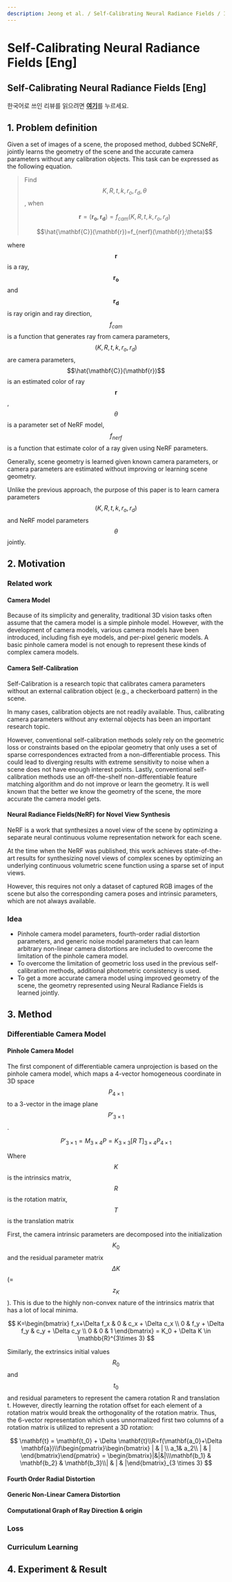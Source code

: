 ```yaml
---
description: Jeong et al. / Self-Calibrating Neural Radiance Fields / ICCV 2021
---
```


# Self-Calibrating Neural Radiance Fields \[Eng]

## Self-Calibrating Neural Radiance Fields \[Eng]

한국어로 쓰인 리뷰를 읽으려면 [**여기**](broken-reference/)를 누르세요.

## 1. Problem definition

Given a set of images of a scene, the proposed method, dubbed SCNeRF, jointly learns the geometry of the scene and the accurate camera parameters without any calibration objects. This task can be expressed as the following equation.

> Find $$K, R, t, k, r_{o}, r_{d}, \theta$$, when&#x20;
>
> $$\mathbf{r}=(\mathbf{r_o}, \mathbf{r_d})=f_{cam}(K, R, t, k, r_o, r_d)$$&#x20;
>
> $$\hat{\mathbf{C}}(\mathbf{r})=f_{nerf}(\mathbf{r};\theta)$$

where $$\mathbf{r}$$ is a ray, $$\mathbf{r_o}$$ and $$\mathbf{r_d}$$ is ray origin and ray direction, $$f_{cam}$$ is a function that generates ray from camera parameters, $$(K,R,t,k,r_o,r_d)$$ are camera parameters, $$\hat{\mathbf{C}}(\mathbf{r})$$ is an estimated color of ray $$\mathbf{r}$$, $$\theta$$ is a parameter set of NeRF model, $$f_{nerf}$$ is a function that estimate color of a ray given using NeRF parameters.

Generally, scene geometry is learned given known camera parameters, or camera parameters are estimated without improving or learning scene geometry.

Unlike the previous approach, the purpose of this paper is to learn camera parameters $$(K,R,t,k,r_o,r_d)$$ and NeRF model parameters $$\theta$$ jointly.

## 2. Motivation&#x20;

### Related work

#### Camera Model

Because of its simplicity and generality, traditional 3D vision tasks often assume that the camera model is a simple pinhole model. However, with the development of camera models, various camera models have been introduced, including fish eye models, and per-pixel generic models. A basic pinhole camera model is not enough to represent these kinds of complex camera models.

#### Camera Self-Calibration

Self-Calibration is a research topic that calibrates camera parameters without an external calibration object (e.g., a checkerboard pattern) in the scene.

In many cases, calibration objects are not readily available. Thus, calibrating camera parameters without any external objects has been an important research topic.

However, conventional self-calibration methods solely rely on the geometric loss or constraints based on the epipolar geometry that only uses a set of sparse correspondences extracted from a non-differentiable process. This could lead to diverging results with extreme sensitivity to noise when a scene does not have enough interest points. Lastly, conventional self-calibration methods use an off-the-shelf non-differentiable feature matching algorithm and do not improve or learn the geometry. It is well known that the better we know the geometry of the scene, the more accurate the camera model gets.

#### Neural Radiance Fields(NeRF) for Novel View Synthesis&#x20;

NeRF is a work that synthesizes a novel view of the scene by optimizing a separate neural continuous volume representation network for each scene.&#x20;

At the time when the NeRF was published, this work achieves state-of-the-art results for synthesizing novel views of complex scenes by optimizing an underlying continuous volumetric scene function using a sparse set of input views.

However, this requires not only a dataset of captured RGB images of the scene but also the corresponding camera poses and intrinsic parameters, which are not always available.

### Idea

* Pinhole camera model parameters, fourth-order radial distortion parameters, and generic noise model parameters that can learn arbitrary non-linear camera distortions are included to overcome the limitation of the pinhole camera model.
* To overcome the limitation of geometric loss used in the previous self-calibration methods, additional photometric consistency is used.&#x20;
* To get a more accurate camera model using improved geometry of the scene, the geometry represented using Neural Radiance Fields is learned jointly.

## 3. Method

### Differentiable Camera Model

#### Pinhole Camera Model

The first component of differentiable camera unprojection is based on the pinhole camera model, which maps a 4-vector homogeneous coordinate in 3D space $$P_{4 \times 1}$$ to a 3-vector in the image plane $$P'_{3 \times 1}$$.&#x20;

$$
P'_{3\times1} = M_{3\times4}P=K_{3\times3}\left[R\; T\right]_{3\times 4} P_{4\times 1}
$$

Where $$K$$ is the intrinsics matrix, $$R$$ is the rotation matrix, $$T$$ is the translation matrix

First, the camera intrinsic parameters are decomposed into the initialization $$K_0$$ and the residual parameter matrix $$\Delta K$$(=$$z_K$$). This is due to the highly non-convex nature of the intrinsics matrix that has a lot of local minima.

$$
K=\begin{bmatrix}
f_x+\Delta f_x & 0 & c_x + \Delta c_x \\
0 & f_y + \Delta f_y & c_y + \Delta c_y \\
0 & 0 & 1 
\end{bmatrix}
= K_0 + \Delta K
\in \mathbb{R}^{3\times 3}
$$

Similarly, the extrinsics initial values $$R_0$$ and $$t_0$$ and residual parameters to represent the camera rotation R and translation t. However, directly learning the rotation offset for each element of a rotation matrix would break the orthogonality of the rotation matrix. Thus, the 6-vector representation which uses unnormalized first two columns of a rotation matrix is utilized to represent a 3D rotation:

$$
\mathbf{t} = \mathbf{t_0} + \Delta \mathbf{t}\\R=f(\mathbf{a_0}+\Delta \mathbf{a})\\f\begin{pmatrix}\begin{bmatrix} | & | \\ a_1& a_2\\ | & | \end{bmatrix}\end{pmatrix} = 
            \begin{bmatrix}|&|&|\\\mathbf{b_1} & \mathbf{b_2} & \mathbf{b_3}\\| & | & |\end{bmatrix}_{3 \times 3}
$$

####

#### Fourth Order Radial Distortion



#### Generic Non-Linear Camera Distortion



#### Computational Graph of Ray Direction & origin



### Loss



### Curriculum Learning



## 4. Experiment & Result



